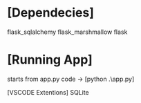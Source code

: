 # [Dependecies] 
 flask_sqlalchemy
 flask_marshmallow
 flask

# [Running App]
 starts from app.py code -> [python .\app.py]

[VSCODE Extentions]
 SQLite
